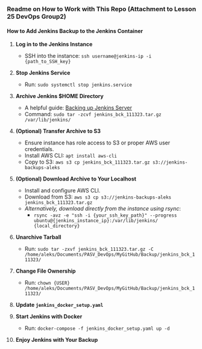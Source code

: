 ### Readme on How to Work with This Repo (Attachment to Lesson 25 DevOps Group2)

#### How to Add Jenkins Backup to the Jenkins Container

1. **Log in to the Jenkins Instance**
    - SSH into the instance: `ssh username@jenkins-ip -i {path_to_SSH_key}`

2. **Stop Jenkins Service**
    - Run: `sudo systemctl stop jenkins.service`

3. **Archive Jenkins $HOME Directory**
    - A helpful guide: [Backing up Jenkins Server](https://medium.com/@swarnamalya044/backing-up-jenkins-server-and-restoring-into-another-new-jenkins-server-61980d74b34d)
    - Command: `sudo tar -zcvf jenkins_bck_111323.tar.gz /var/lib/jenkins/`

4. **(Optional) Transfer Archive to S3**
    - Ensure instance has role access to S3 or proper AWS user credentials.
    - Install AWS CLI: `apt install aws-cli`
    - Copy to S3: `aws s3 cp jenkins_bck_111323.tar.gz s3://jenkins-backups-aleks`

5. **(Optional) Download Archive to Your Localhost**
    - Install and configure AWS CLI.
    - Download from S3: `aws s3 cp s3://jenkins-backups-aleks jenkins_bck_111323.tar.gz`
    - *Alternatively, download directly from the instance using rsync*:
      - `rsync -avz -e "ssh -i {your_ssh_key_path}" --progress ubuntu@{jenkins_instance_ip}:/var/lib/jenkins/ {local_directory}`

6. **Unarchive Tarball**
    - Run: `sudo tar -zxvf jenkins_bck_111323.tar.gz -C /home/aleks/Documents/PASV_DevOps/MyGitHub/Backup/jenkins_bck_111323/`

7. **Change File Ownership**
    - Run: `chown {USER} /home/aleks/Documents/PASV_DevOps/MyGitHub/Backup/jenkins_bck_111323/`

8. **Update `jenkins_docker_setup.yaml`**

9. **Start Jenkins with Docker**
    - Run: `docker-compose -f jenkins_docker_setup.yaml up -d`

10. **Enjoy Jenkins with Your Backup**